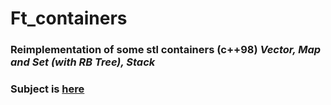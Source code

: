 # Ft_containers

### Reimplementation of some stl containers (c++98) *Vector, Map and Set (with RB Tree), Stack*
### **Subject is [here](https://cdn.intra.42.fr/pdf/pdf/61392/en.subject.pdf)**
